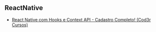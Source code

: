 ## ReactNative

 - [React Native com Hooks e Context API - Cadastro Completo! (Cod3r Cursos)](https://www.cod3r.com.br/courses/react-native-crud) 